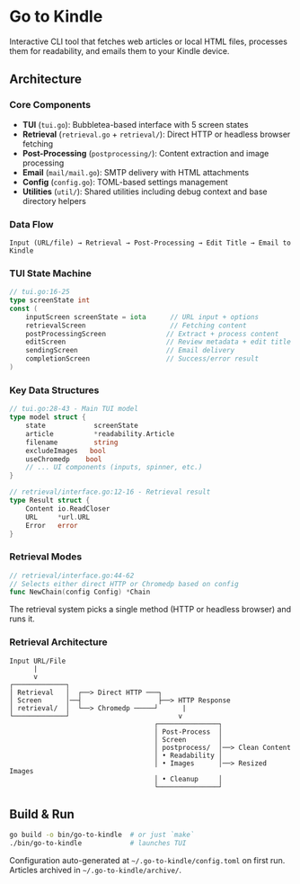 # Go to Kindle

Interactive CLI tool that fetches web articles or local HTML files, processes them for readability, and emails them to your Kindle device.

## Architecture

### Core Components
- **TUI** (`tui.go`): Bubbletea-based interface with 5 screen states
- **Retrieval** (`retrieval.go` + `retrieval/`): Direct HTTP or headless browser fetching
- **Post-Processing** (`postprocessing/`): Content extraction and image processing
- **Email** (`mail/mail.go`): SMTP delivery with HTML attachments
- **Config** (`config.go`): TOML-based settings management
- **Utilities** (`util/`): Shared utilities including debug context and base directory helpers

### Data Flow
```
Input (URL/file) → Retrieval → Post-Processing → Edit Title → Email to Kindle
```

### TUI State Machine
```go
// tui.go:16-25
type screenState int
const (
    inputScreen screenState = iota      // URL input + options
    retrievalScreen                     // Fetching content  
    postProcessingScreen               // Extract + process content
    editScreen                         // Review metadata + edit title
    sendingScreen                      // Email delivery
    completionScreen                   // Success/error result
)
```

### Key Data Structures
```go
// tui.go:28-43 - Main TUI model
type model struct {
    state            screenState
    article          *readability.Article
    filename         string
    excludeImages   bool
    useChromedp    bool
    // ... UI components (inputs, spinner, etc.)
}

// retrieval/interface.go:12-16 - Retrieval result
type Result struct {
    Content io.ReadCloser
    URL     *url.URL  
    Error   error
}
```

### Retrieval Modes
```go
// retrieval/interface.go:44-62
// Selects either direct HTTP or Chromedp based on config
func NewChain(config Config) *Chain
```

The retrieval system picks a single method (HTTP or headless browser) and runs it.

### Retrieval Architecture

```
Input URL/File
      |
      v
┌─────────────┐
│ Retrieval   │  ┌──> Direct HTTP ───┐
│ Screen      │──┤                   ├──> HTTP Response
│ retrieval/  │  └──> Chromedp ─────┘      |
└─────────────┘                           v
                                    ┌───────────────┐
                                    │ Post-Process  │
                                    │ Screen        │
                                    │ postprocess/  │──> Clean Content
                                    │ • Readability │
                                    │ • Images      │──> Resized Images
                                    │ • Cleanup     │
                                    └───────────────┘
```

## Build & Run
```bash
go build -o bin/go-to-kindle  # or just `make`
./bin/go-to-kindle            # launches TUI
```

Configuration auto-generated at `~/.go-to-kindle/config.toml` on first run.
Articles archived in `~/.go-to-kindle/archive/`.
